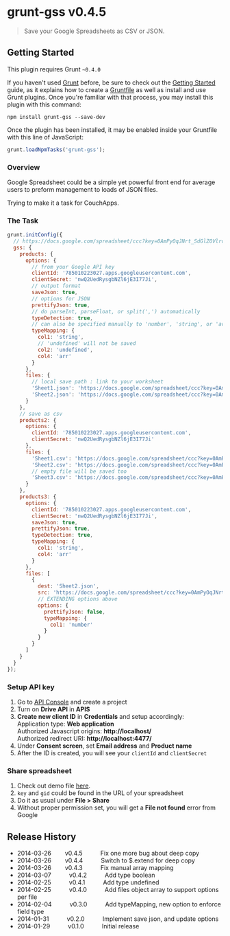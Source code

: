 # grunt-gss v0.4.5

> Save your Google Spreadsheets as CSV or JSON.


## Getting Started
This plugin requires Grunt `~0.4.0`

If you haven't used [Grunt](http://gruntjs.com/) before, be sure to check out the [Getting Started](http://gruntjs.com/getting-started) guide, as it explains how to create a [Gruntfile](http://gruntjs.com/sample-gruntfile) as well as install and use Grunt plugins. Once you're familiar with that process, you may install this plugin with this command:

```shell
npm install grunt-gss --save-dev
```

Once the plugin has been installed, it may be enabled inside your Gruntfile with this line of JavaScript:

```js
grunt.loadNpmTasks('grunt-gss');
```

### Overview
Google Spreadsheet could be a simple yet powerful front end for average users to preform management to loads of JSON files.

Trying to make it a task for CouchApps.

### The Task
```javascript
grunt.initConfig({
  // https://docs.google.com/spreadsheet/ccc?key=0AmPyOqJNrt_SdGlZOVlrc2UzS3FpV1V6Ri1jX0haSlE#gid=1
  gss: {
    products: {
      options: {
        // from your Google API key
        clientId: '785010223027.apps.googleusercontent.com',
        clientSecret: 'nwQ2UedRysgbNZl6jE3I77Ji',
        // output format
        saveJson: true,
        // options for JSON
        prettifyJson: true,
        // do parseInt, parseFloat, or split(',') automatically
        typeDetection: true,
        // can also be specified manually to 'number', 'string', or 'array'
        typeMapping: {
          col1: 'string',
          // 'undefined' will not be saved
          col2: 'undefined',
          col4: 'arr'
        }
      },
      files: {
        // local save path : link to your worksheet
        'Sheet1.json': 'https://docs.google.com/spreadsheet/ccc?key=0AmPyOqJNrt_SdGlZOVlrc2UzS3FpV1V6Ri1jX0haSlE#gid=0',
        'Sheet2.json': 'https://docs.google.com/spreadsheet/ccc?key=0AmPyOqJNrt_SdGlZOVlrc2UzS3FpV1V6Ri1jX0haSlE#gid=1'
      }
    },
    // save as csv
    products2: {
      options: {
        clientId: '785010223027.apps.googleusercontent.com',
        clientSecret: 'nwQ2UedRysgbNZl6jE3I77Ji'
      },
      files: {
        'Sheet1.csv': 'https://docs.google.com/spreadsheet/ccc?key=0AmPyOqJNrt_SdGlZOVlrc2UzS3FpV1V6Ri1jX0haSlE#gid=0',
        'Sheet2.csv': 'https://docs.google.com/spreadsheet/ccc?key=0AmPyOqJNrt_SdGlZOVlrc2UzS3FpV1V6Ri1jX0haSlE#gid=1',
        // empty file will be saved too
        'Sheet3.csv': 'https://docs.google.com/spreadsheet/ccc?key=0AmPyOqJNrt_SdGlZOVlrc2UzS3FpV1V6Ri1jX0haSlE#gid=2'
      }
    },
    products3: {
      options: {
        clientId: '785010223027.apps.googleusercontent.com',
        clientSecret: 'nwQ2UedRysgbNZl6jE3I77Ji',
        saveJson: true,
        prettifyJson: true,
        typeDetection: true,
        typeMapping: {
          col1: 'string',
          col4: 'arr'
        }
      },
      files: [
        {
          dest: 'Sheet2.json',
          src: 'https://docs.google.com/spreadsheet/ccc?key=0AmPyOqJNrt_SdGlZOVlrc2UzS3FpV1V6Ri1jX0haSlE#gid=1',
          // EXTENDING options above
          options: {
            prettifyJson: false,
            typeMapping: {
              col1: 'number'
            }
          }
        }
      ]
    }
  }
});
```

### Setup API key
1. Go to [API Console](https://code.google.com/apis/console) and create a project
2. Turn on **Drive API** in **APIS**
3. **Create new client ID** in **Credentials** and setup accordingly:  
   Application type: **Web application**  
   Authorized Javascript origins: **http://localhost/**  
   Authorized redirect URI: **http://localhost:4477/**  
4. Under **Consent screen**, set **Email address** and **Product name**
5. After the ID is created, you will see your `clientId` and `clientSecret`

### Share spreadsheet
1. Check out demo file [here](https://docs.google.com/spreadsheet/ccc?key=0AmPyOqJNrt_SdGlZOVlrc2UzS3FpV1V6Ri1jX0haSlE#gid=1#gid=1).
2. `key` and `gid` could be found in the URL of your spreadsheet
3. Do it as usual under **File > Share**
4. Without proper permission set, you will get a **File not found** error from Google


## Release History

 * 2014-03-26   v0.4.5   Fix one more bug about deep copy
 * 2014-03-26   v0.4.4   Switch to $.extend for deep copy
 * 2014-03-26   v0.4.3   Fix manual array mapping
 * 2014-03-07   v0.4.2   Add type boolean
 * 2014-02-25   v0.4.1   Add type undefined
 * 2014-02-25   v0.4.0   Add files object array to support options per file
 * 2014-02-04   v0.3.0   Add typeMapping, new option to enforce field type
 * 2014-01-31   v0.2.0   Implement save json, and update options
 * 2014-01-29   v0.1.0   Initial release
